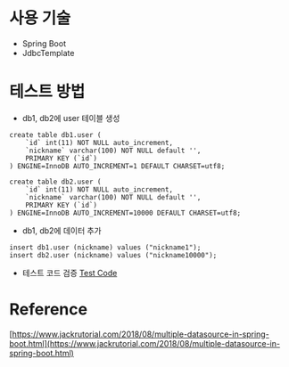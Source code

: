 # 사용 기술
- Spring Boot
- JdbcTemplate

# 테스트 방법

- db1, db2에 user 테이블 생성
```mysql
create table db1.user (
    `id` int(11) NOT NULL auto_increment,
    `nickname` varchar(100) NOT NULL default '',
    PRIMARY KEY (`id`)
) ENGINE=InnoDB AUTO_INCREMENT=1 DEFAULT CHARSET=utf8;

create table db2.user (
    `id` int(11) NOT NULL auto_increment,
    `nickname` varchar(100) NOT NULL default '',
    PRIMARY KEY (`id`)
) ENGINE=InnoDB AUTO_INCREMENT=10000 DEFAULT CHARSET=utf8;
```

- db1, db2에 데이터 추가
```mysql
insert db1.user (nickname) values ("nickname1");
insert db2.user (nickname) values ("nickname10000");
```

- 테스트 코드 검증 [Test Code]()

# Reference

[https://www.jackrutorial.com/2018/08/multiple-datasource-in-spring-boot.html](https://www.jackrutorial.com/2018/08/multiple-datasource-in-spring-boot.html)